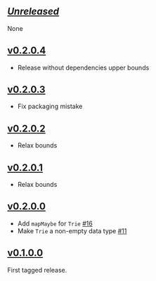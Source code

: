 ## [*Unreleased*](https://github.com/freckle/bcp47/compare/bcp47-v0.2.0.4...main)

None

## [v0.2.0.4](https://github.com/freckle/bcp47/compare/bcp47-v0.2.0.3...bcp47-v0.2.0.4)

- Release without dependencies upper bounds

## [v0.2.0.3](https://github.com/freckle/bcp47/compare/bcp47-v0.2.0.2...bcp47-v0.2.0.3)

- Fix packaging mistake

## [v0.2.0.2](https://github.com/freckle/bcp47/compare/bcp47-v0.2.0.1...bcp47-v0.2.0.2)

- Relax bounds

## [v0.2.0.1](https://github.com/freckle/bcp47/compare/bcp47-v0.2.0.0...bcp47-v0.2.0.1)

- Relax bounds

## [v0.2.0.0](https://github.com/freckle/bcp47/compare/v0.1.0.0...bcp47-v0.2.0.0)

- Add `mapMaybe` for `Trie` [#16](https://github.com/freckle/bcp47/pull/16)
- Make `Trie` a non-empty data type [#11](https://github.com/freckle/bcp47/pull/11)

## [v0.1.0.0](https://github.com/freckle/bcp47/tree/v0.1.0.0)

First tagged release.
